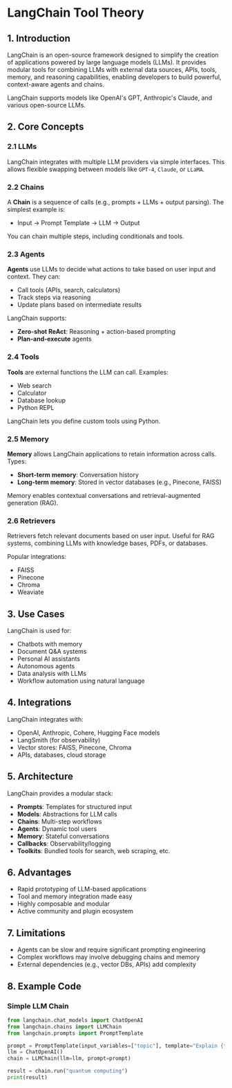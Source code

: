 # LangChain Tool Theory

## 1. Introduction
LangChain is an open-source framework designed to simplify the creation of applications powered by large language models (LLMs). It provides modular tools for combining LLMs with external data sources, APIs, tools, memory, and reasoning capabilities, enabling developers to build powerful, context-aware agents and chains.

LangChain supports models like OpenAI's GPT, Anthropic's Claude, and various open-source LLMs.

## 2. Core Concepts

### 2.1 LLMs
LangChain integrates with multiple LLM providers via simple interfaces. This allows flexible swapping between models like `GPT-4`, `Claude`, or `LLaMA`.

### 2.2 Chains
A **Chain** is a sequence of calls (e.g., prompts + LLMs + output parsing). The simplest example is:
- Input → Prompt Template → LLM → Output

You can chain multiple steps, including conditionals and tools.

### 2.3 Agents
**Agents** use LLMs to decide what actions to take based on user input and context. They can:
- Call tools (APIs, search, calculators)
- Track steps via reasoning
- Update plans based on intermediate results

LangChain supports:
- **Zero-shot ReAct**: Reasoning + action-based prompting
- **Plan-and-execute** agents

### 2.4 Tools
**Tools** are external functions the LLM can call. Examples:
- Web search
- Calculator
- Database lookup
- Python REPL

LangChain lets you define custom tools using Python.

### 2.5 Memory
**Memory** allows LangChain applications to retain information across calls. Types:
- **Short-term memory**: Conversation history
- **Long-term memory**: Stored in vector databases (e.g., Pinecone, FAISS)

Memory enables contextual conversations and retrieval-augmented generation (RAG).

### 2.6 Retrievers
Retrievers fetch relevant documents based on user input. Useful for RAG systems, combining LLMs with knowledge bases, PDFs, or databases.

Popular integrations:
- FAISS
- Pinecone
- Chroma
- Weaviate

## 3. Use Cases
LangChain is used for:

- Chatbots with memory
- Document Q&A systems
- Personal AI assistants
- Autonomous agents
- Data analysis with LLMs
- Workflow automation using natural language

## 4. Integrations
LangChain integrates with:
- OpenAI, Anthropic, Cohere, Hugging Face models
- LangSmith (for observability)
- Vector stores: FAISS, Pinecone, Chroma
- APIs, databases, cloud storage

## 5. Architecture
LangChain provides a modular stack:

- **Prompts**: Templates for structured input
- **Models**: Abstractions for LLM calls
- **Chains**: Multi-step workflows
- **Agents**: Dynamic tool users
- **Memory**: Stateful conversations
- **Callbacks**: Observability/logging
- **Toolkits**: Bundled tools for search, web scraping, etc.

## 6. Advantages
- Rapid prototyping of LLM-based applications
- Tool and memory integration made easy
- Highly composable and modular
- Active community and plugin ecosystem

## 7. Limitations
- Agents can be slow and require significant prompting engineering
- Complex workflows may involve debugging chains and memory
- External dependencies (e.g., vector DBs, APIs) add complexity

## 8. Example Code

### Simple LLM Chain
```python
from langchain.chat_models import ChatOpenAI
from langchain.chains import LLMChain
from langchain.prompts import PromptTemplate

prompt = PromptTemplate(input_variables=["topic"], template="Explain {topic} in simple terms.")
llm = ChatOpenAI()
chain = LLMChain(llm=llm, prompt=prompt)

result = chain.run("quantum computing")
print(result)
